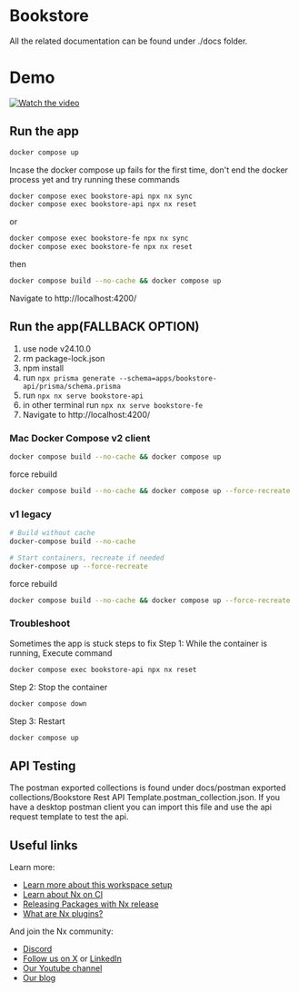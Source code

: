 # Bookstore

All the related documentation can be found under ./docs folder.

# Demo
[![Watch the video](https://img.youtube.com/vi/OWzI5jdTCh8/0.jpg)](https://www.youtube.com/watch?v=OWzI5jdTCh8)

## Run the app
```sh
docker compose up
```

Incase the docker compose up fails for the first time, don't end the docker process yet and try running these commands
```sh
docker compose exec bookstore-api npx nx sync
docker compose exec bookstore-api npx nx reset
```
or
```sh
docker compose exec bookstore-fe npx nx sync
docker compose exec bookstore-fe npx nx reset
```

then
```sh
docker compose build --no-cache && docker compose up
```

Navigate to http://localhost:4200/

## Run the app(FALLBACK OPTION)
1. use node v24.10.0
2. rm package-lock.json
3. npm install
4. run `npx prisma generate --schema=apps/bookstore-api/prisma/schema.prisma`
4. run `npx nx serve bookstore-api`
5. in other terminal run `npx nx serve bookstore-fe`
6. Navigate to http://localhost:4200/

### Mac Docker Compose v2 client
```sh
docker compose build --no-cache && docker compose up
```

force rebuild
```sh
docker compose build --no-cache && docker compose up --force-recreate
```

### v1 legacy
```sh
# Build without cache
docker-compose build --no-cache

# Start containers, recreate if needed
docker-compose up --force-recreate
```

force rebuild
```sh
docker compose build --no-cache && docker compose up --force-recreate 
```

### Troubleshoot
Sometimes the app is stuck steps to fix
Step 1: While the container is running, Execute command
```sh
docker compose exec bookstore-api npx nx reset
```

Step 2: Stop the container
```sh
docker compose down
```

Step 3: Restart
```sh
docker compose up
```

## API Testing
The postman exported collections is found under docs/postman exported collections/Bookstore Rest API Template.postman_collection.json.
If you have a desktop postman client you can import this file and use the api request template to test the api.

## Useful links

Learn more:

- [Learn more about this workspace setup](https://nx.dev/nx-api/js?utm_source=nx_project&amp;utm_medium=readme&amp;utm_campaign=nx_projects)
- [Learn about Nx on CI](https://nx.dev/ci/intro/ci-with-nx?utm_source=nx_project&utm_medium=readme&utm_campaign=nx_projects)
- [Releasing Packages with Nx release](https://nx.dev/features/manage-releases?utm_source=nx_project&utm_medium=readme&utm_campaign=nx_projects)
- [What are Nx plugins?](https://nx.dev/concepts/nx-plugins?utm_source=nx_project&utm_medium=readme&utm_campaign=nx_projects)

And join the Nx community:
- [Discord](https://go.nx.dev/community)
- [Follow us on X](https://twitter.com/nxdevtools) or [LinkedIn](https://www.linkedin.com/company/nrwl)
- [Our Youtube channel](https://www.youtube.com/@nxdevtools)
- [Our blog](https://nx.dev/blog?utm_source=nx_project&utm_medium=readme&utm_campaign=nx_projects)
